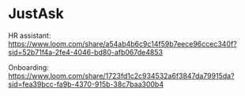# JustAsk

HR assistant: https://www.loom.com/share/a54ab4b6c9c14f59b7eece96ccec340f?sid=52b71f4a-2fe4-4046-bd80-afb067de4853

Onboarding: https://www.loom.com/share/1723fd1c2c934532a6f3847da79915da?sid=fea39bcc-fa9b-4370-915b-38c7baa300b4
